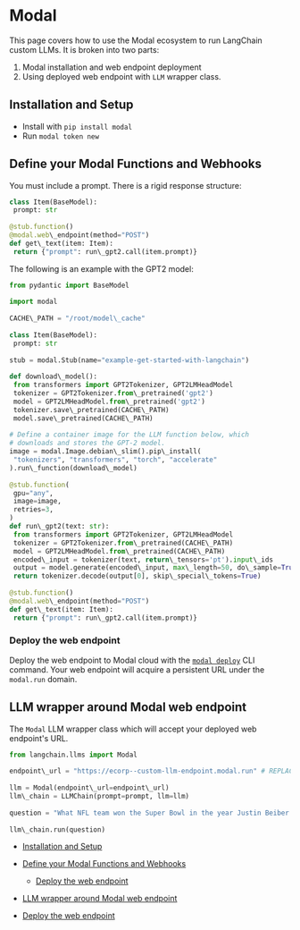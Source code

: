 # Modal

This page covers how to use the Modal ecosystem to run LangChain custom LLMs.
It is broken into two parts:

1. Modal installation and web endpoint deployment
1. Using deployed web endpoint with `LLM` wrapper class.

## Installation and Setup[​](#installation-and-setup "Direct link to Installation and Setup")

- Install with `pip install modal`
- Run `modal token new`

## Define your Modal Functions and Webhooks[​](#define-your-modal-functions-and-webhooks "Direct link to Define your Modal Functions and Webhooks")

You must include a prompt. There is a rigid response structure:

```python
class Item(BaseModel):  
 prompt: str  
  
@stub.function()  
@modal.web\_endpoint(method="POST")  
def get\_text(item: Item):  
 return {"prompt": run\_gpt2.call(item.prompt)}  

```

The following is an example with the GPT2 model:

```python
from pydantic import BaseModel  
  
import modal  
  
CACHE\_PATH = "/root/model\_cache"  
  
class Item(BaseModel):  
 prompt: str  
  
stub = modal.Stub(name="example-get-started-with-langchain")  
  
def download\_model():  
 from transformers import GPT2Tokenizer, GPT2LMHeadModel  
 tokenizer = GPT2Tokenizer.from\_pretrained('gpt2')  
 model = GPT2LMHeadModel.from\_pretrained('gpt2')  
 tokenizer.save\_pretrained(CACHE\_PATH)  
 model.save\_pretrained(CACHE\_PATH)  
  
# Define a container image for the LLM function below, which  
# downloads and stores the GPT-2 model.  
image = modal.Image.debian\_slim().pip\_install(  
 "tokenizers", "transformers", "torch", "accelerate"  
).run\_function(download\_model)  
  
@stub.function(  
 gpu="any",  
 image=image,  
 retries=3,  
)  
def run\_gpt2(text: str):  
 from transformers import GPT2Tokenizer, GPT2LMHeadModel  
 tokenizer = GPT2Tokenizer.from\_pretrained(CACHE\_PATH)  
 model = GPT2LMHeadModel.from\_pretrained(CACHE\_PATH)  
 encoded\_input = tokenizer(text, return\_tensors='pt').input\_ids  
 output = model.generate(encoded\_input, max\_length=50, do\_sample=True)  
 return tokenizer.decode(output[0], skip\_special\_tokens=True)  
  
@stub.function()  
@modal.web\_endpoint(method="POST")  
def get\_text(item: Item):  
 return {"prompt": run\_gpt2.call(item.prompt)}  

```

### Deploy the web endpoint[​](#deploy-the-web-endpoint "Direct link to Deploy the web endpoint")

Deploy the web endpoint to Modal cloud with the [`modal deploy`](https://modal.com/docs/reference/cli/deploy) CLI command.
Your web endpoint will acquire a persistent URL under the `modal.run` domain.

## LLM wrapper around Modal web endpoint[​](#llm-wrapper-around-modal-web-endpoint "Direct link to LLM wrapper around Modal web endpoint")

The `Modal` LLM wrapper class which will accept your deployed web endpoint's URL.

```python
from langchain.llms import Modal  
  
endpoint\_url = "https://ecorp--custom-llm-endpoint.modal.run" # REPLACE ME with your deployed Modal web endpoint's URL  
  
llm = Modal(endpoint\_url=endpoint\_url)  
llm\_chain = LLMChain(prompt=prompt, llm=llm)  
  
question = "What NFL team won the Super Bowl in the year Justin Beiber was born?"  
  
llm\_chain.run(question)  

```

- [Installation and Setup](#installation-and-setup)

- [Define your Modal Functions and Webhooks](#define-your-modal-functions-and-webhooks)

  - [Deploy the web endpoint](#deploy-the-web-endpoint)

- [LLM wrapper around Modal web endpoint](#llm-wrapper-around-modal-web-endpoint)

- [Deploy the web endpoint](#deploy-the-web-endpoint)
